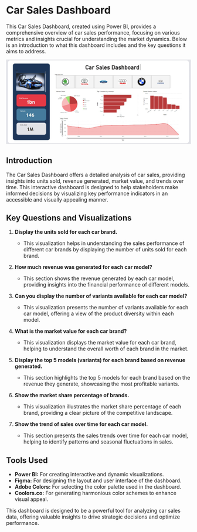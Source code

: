 # Car Sales Dashboard

This Car Sales Dashboard, created using Power BI, provides a comprehensive overview of car sales performance, focusing on various metrics and insights crucial for understanding the market dynamics. Below is an introduction to what this dashboard includes and the key questions it aims to address.


![dashboard](dashboard.png)

## Introduction

The Car Sales Dashboard offers a detailed analysis of car sales, providing insights into units sold, revenue generated, market value, and trends over time. This interactive dashboard is designed to help stakeholders make informed decisions by visualizing key performance indicators in an accessible and visually appealing manner.

## Key Questions and Visualizations

1. **Display the units sold for each car brand.**
   - This visualization helps in understanding the sales performance of different car brands by displaying the number of units sold for each brand.

2. **How much revenue was generated for each car model?**
   - This section shows the revenue generated by each car model, providing insights into the financial performance of different models.

3. **Can you display the number of variants available for each car model?**
   - This visualization presents the number of variants available for each car model, offering a view of the product diversity within each model.

4. **What is the market value for each car brand?**
   - This visualization displays the market value for each car brand, helping to understand the overall worth of each brand in the market.

5. **Display the top 5 models (variants) for each brand based on revenue generated.**
   - This section highlights the top 5 models for each brand based on the revenue they generate, showcasing the most profitable variants.

6. **Show the market share percentage of brands.**
   - This visualization illustrates the market share percentage of each brand, providing a clear picture of the competitive landscape.

7. **Show the trend of sales over time for each car model.**
   - This section presents the sales trends over time for each car model, helping to identify patterns and seasonal fluctuations in sales.

## Tools Used

- **Power BI:** For creating interactive and dynamic visualizations.
- **Figma:** For designing the layout and user interface of the dashboard.
- **Adobe Colors:** For selecting the color palette used in the dashboard.
- **Coolors.co:** For generating harmonious color schemes to enhance visual appeal.

This dashboard is designed to be a powerful tool for analyzing car sales data, offering valuable insights to drive strategic decisions and optimize performance.
